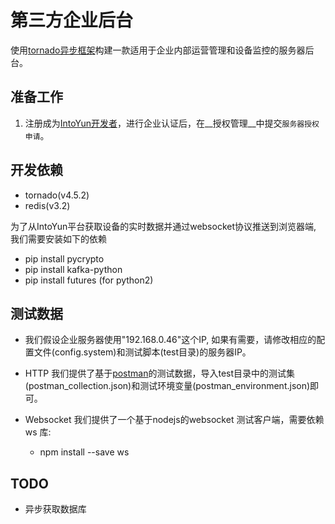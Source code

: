 第三方企业后台
==============

使用[tornado异步框架](http://www.tornadoweb.org)构建一款适用于企业内部运营管理和设备监控的服务器后台。


## 准备工作

1. 注册成为[IntoYun开发者](https://www.intoyun.com)，进行企业认证后，在__授权管理__中提交`服务器授权申请`。


## 开发依赖

- tornado(v4.5.2)
- redis(v3.2)

为了从IntoYun平台获取设备的实时数据并通过websocket协议推送到浏览器端, 我们需要安装如下的依赖
- pip install pycrypto
- pip install kafka-python
- pip install futures (for python2)

## 测试数据
- 我们假设企业服务器使用"192.168.0.46"这个IP, 如果有需要，请修改相应的配置文件(config.system)和测试脚本(test目录)的服务器IP。

- HTTP
    我们提供了基于[postman](https://www.getpostman.com/)的测试数据，导入test目录中的测试集(postman_collection.json)和测试环境变量(postman_environment.json)即可。

- Websocket
    我们提供了一个基于nodejs的websocket 测试客户端，需要依赖 ws 库:
    - npm install --save ws

## TODO
- 异步获取数据库
